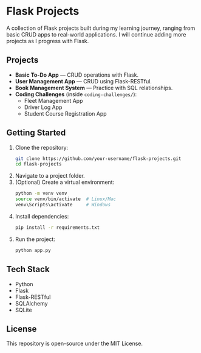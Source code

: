 # Flask Projects

A collection of Flask projects built during my learning journey, ranging from basic CRUD apps to real-world applications. I will continue adding more projects as I progress with Flask.

## Projects

- **Basic To-Do App** — CRUD operations with Flask.
- **User Management App** — CRUD using Flask-RESTful.
- **Book Management System** — Practice with SQL relationships.
- **Coding Challenges** (inside `coding-challenges/`):
  - Fleet Management App
  - Driver Log App
  - Student Course Registration App

## Getting Started

1. Clone the repository:
   ```bash
   git clone https://github.com/your-username/flask-projects.git
   cd flask-projects
   ```
2. Navigate to a project folder.
3. (Optional) Create a virtual environment:
   ```bash
   python -m venv venv
   source venv/bin/activate  # Linux/Mac
   venv\Scripts\activate     # Windows
   ```
4. Install dependencies:
   ```bash
   pip install -r requirements.txt
   ```
5. Run the project:
   ```bash
   python app.py
   ```

## Tech Stack

- Python
- Flask
- Flask-RESTful
- SQLAlchemy
- SQLite

## License

This repository is open-source under the MIT License.
